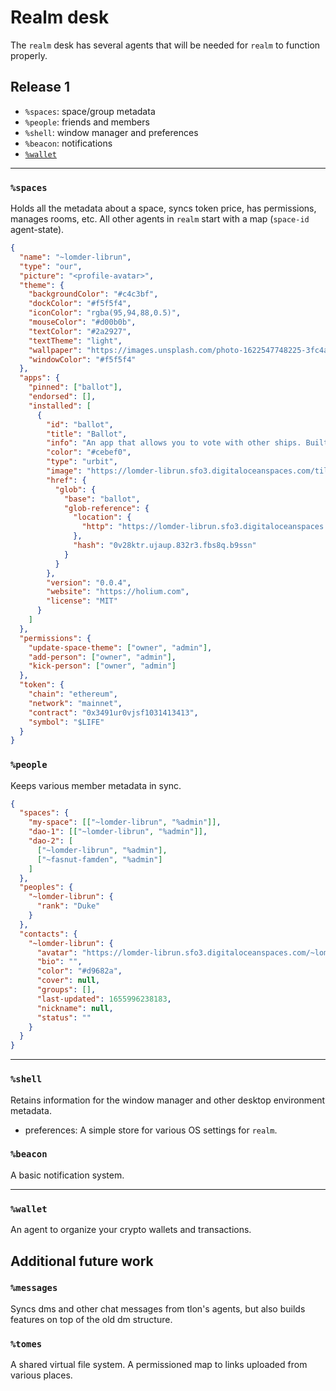# Realm desk

The `realm` desk has several agents that will be needed for `realm` to function properly.

## Release 1

- `%spaces`: space/group metadata
- `%people`: friends and members
- `%shell`: window manager and preferences
- `%beacon`: notifications
- [`%wallet`](https://github.com/holium/wallet)

---

### `%spaces`

Holds all the metadata about a space, syncs token price, has permissions, manages rooms, etc. All other agents in `realm` start with a map (`space-id` agent-state).

```json
{
  "name": "~lomder-librun",
  "type": "our",
  "picture": "<profile-avatar>",
  "theme": {
    "backgroundColor": "#c4c3bf",
    "dockColor": "#f5f5f4",
    "iconColor": "rgba(95,94,88,0.5)",
    "mouseColor": "#d00b0b",
    "textColor": "#2a2927",
    "textTheme": "light",
    "wallpaper": "https://images.unsplash.com/photo-1622547748225-3fc4abd2cca0?ixlib=rb-1.2.1&ixid=MnwxMjA3fDB8MHxwaG90by1wYWdlfHx8fGVufDB8fHx8&auto=format&fit=crop&w=2832&q=100",
    "windowColor": "#f5f5f4"
  },
  "apps": {
    "pinned": ["ballot"],
    "endorsed": [],
    "installed": [
      {
        "id": "ballot",
        "title": "Ballot",
        "info": "An app that allows you to vote with other ships. Built by Holium.",
        "color": "#cebef0",
        "type": "urbit",
        "image": "https://lomder-librun.sfo3.digitaloceanspaces.com/tiles/ballot-app-tile.svg",
        "href": {
          "glob": {
            "base": "ballot",
            "glob-reference": {
              "location": {
                "http": "https://lomder-librun.sfo3.digitaloceanspaces.com/globs/glob-0v28ktr.ujaup.832r3.fbs8q.b9ssn.glob"
              },
              "hash": "0v28ktr.ujaup.832r3.fbs8q.b9ssn"
            }
          }
        },
        "version": "0.0.4",
        "website": "https://holium.com",
        "license": "MIT"
      }
    ]
  },
  "permissions": {
    "update-space-theme": ["owner", "admin"],
    "add-person": ["owner", "admin"],
    "kick-person": ["owner", "admin"]
  },
  "token": {
    "chain": "ethereum",
    "network": "mainnet",
    "contract": "0x3491ur0vjsf1031413413",
    "symbol": "$LIFE"
  }
}
```

### `%people`

Keeps various member metadata in sync.

```json
{
  "spaces": {
    "my-space": [["~lomder-librun", "%admin"]],
    "dao-1": [["~lomder-librun", "%admin"]],
    "dao-2": [
      ["~lomder-librun", "%admin"],
      ["~fasnut-famden", "%admin"]
    ]
  },
  "peoples": {
    "~lomder-librun": {
      "rank": "Duke"
    }
  },
  "contacts": {
    "~lomder-librun": {
      "avatar": "https://lomder-librun.sfo3.digitaloceanspaces.com/~lomder-librun/future-roman.png",
      "bio": "",
      "color": "#d9682a",
      "cover": null,
      "groups": [],
      "last-updated": 1655996238183,
      "nickname": null,
      "status": ""
    }
  }
}
```

---

### `%shell`

Retains information for the window manager and other desktop environment metadata.

- preferences: A simple store for various OS settings for `realm`.

### `%beacon`

A basic notification system.

---

### `%wallet`

An agent to organize your crypto wallets and transactions.

## Additional future work

### `%messages`

Syncs dms and other chat messages from tlon's agents, but also builds features on top of the old dm structure.

### `%tomes`

A shared virtual file system. A permissioned map to links uploaded from various places.
